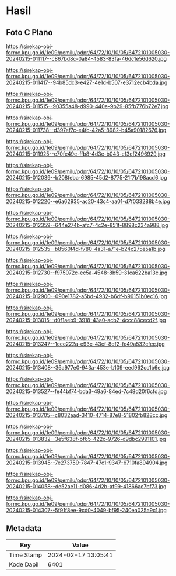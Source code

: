 # Hasil

## Foto C Plano

https://sirekap-obj-formc.kpu.go.id/1e09/pemilu/pdpr/64/72/10/10/05/6472101005030-20240215-011117--c867bd8c-0a84-4583-83fa-46dc1e56d620.jpg

https://sirekap-obj-formc.kpu.go.id/1e09/pemilu/pdpr/64/72/10/10/05/6472101005030-20240215-011417--94b85dc3-e427-4e1d-b507-e3712ecb4bda.jpg

https://sirekap-obj-formc.kpu.go.id/1e09/pemilu/pdpr/64/72/10/10/05/6472101005030-20240215-011515--90355a48-d990-440e-9b29-85fb776b72e7.jpg

https://sirekap-obj-formc.kpu.go.id/1e09/pemilu/pdpr/64/72/10/10/05/6472101005030-20240215-011738--d397ef7c-e4fc-42a5-8982-b45a90182676.jpg

https://sirekap-obj-formc.kpu.go.id/1e09/pemilu/pdpr/64/72/10/10/05/6472101005030-20240215-011925--e70fe49e-ffb8-4d3e-b043-ef3ef2496929.jpg

https://sirekap-obj-formc.kpu.go.id/1e09/pemilu/pdpr/64/72/10/10/05/6472101005030-20240215-012039--b208feba-6985-45d2-8775-21f7b198acd6.jpg

https://sirekap-obj-formc.kpu.go.id/1e09/pemilu/pdpr/64/72/10/10/05/6472101005030-20240215-012220--e6a62935-ac20-43c4-aa01-d7f033288b4e.jpg

https://sirekap-obj-formc.kpu.go.id/1e09/pemilu/pdpr/64/72/10/10/05/6472101005030-20240215-012359--644e274b-afc7-4c2e-851f-8898c234a988.jpg

https://sirekap-obj-formc.kpu.go.id/1e09/pemilu/pdpr/64/72/10/10/05/6472101005030-20240215-012535--b8560f4d-f780-4a31-a71e-b24c275e5a1b.jpg

https://sirekap-obj-formc.kpu.go.id/1e09/pemilu/pdpr/64/72/10/10/05/6472101005030-20240215-012730--f975072c-ec5a-4548-8b59-31ca622ba13c.jpg

https://sirekap-obj-formc.kpu.go.id/1e09/pemilu/pdpr/64/72/10/10/05/6472101005030-20240215-012900--090e1782-a5bd-4932-b6df-b96151b0ec16.jpg

https://sirekap-obj-formc.kpu.go.id/1e09/pemilu/pdpr/64/72/10/10/05/6472101005030-20240215-013015--d0f1aeb9-3918-43a0-acb2-4ccc88cecd2f.jpg

https://sirekap-obj-formc.kpu.go.id/1e09/pemilu/pdpr/64/72/10/10/05/6472101005030-20240215-013247--1cec222a-e93c-43cf-8df2-fe49a532cfec.jpg

https://sirekap-obj-formc.kpu.go.id/1e09/pemilu/pdpr/64/72/10/10/05/6472101005030-20240215-013408--36a977e0-943a-453e-b109-eed962cc1b6e.jpg

https://sirekap-obj-formc.kpu.go.id/1e09/pemilu/pdpr/64/72/10/10/05/6472101005030-20240215-013527--fe44bf74-bda3-49a6-84ed-7c48d20f6cfd.jpg

https://sirekap-obj-formc.kpu.go.id/1e09/pemilu/pdpr/64/72/10/10/05/6472101005030-20240215-013705--c8032aad-3410-4714-87e8-51802fb828cc.jpg

https://sirekap-obj-formc.kpu.go.id/1e09/pemilu/pdpr/64/72/10/10/05/6472101005030-20240215-013832--3e5f638f-bf65-422c-9726-d9dbc2991101.jpg

https://sirekap-obj-formc.kpu.go.id/1e09/pemilu/pdpr/64/72/10/10/05/6472101005030-20240215-013945--7e273759-7847-47c1-9347-6710fa894904.jpg

https://sirekap-obj-formc.kpu.go.id/1e09/pemilu/pdpr/64/72/10/10/05/6472101005030-20240215-014058--de52ae11-d086-4d2b-af99-41866ac7bf73.jpg

https://sirekap-obj-formc.kpu.go.id/1e09/pemilu/pdpr/64/72/10/10/05/6472101005030-20240215-014307--5f91f8ee-9cd0-4049-bf95-240ea025a9c1.jpg


## Metadata

| Key        | Value               |
| ---------- | ------------------- |
| Time Stamp | 2024-02-17 13:05:41 |
| Kode Dapil | 6401                |



